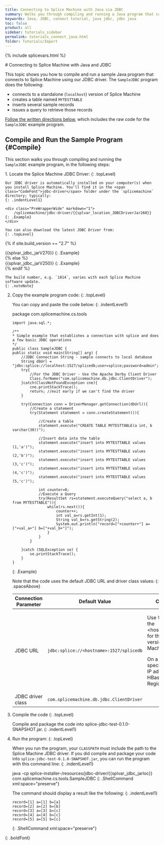```yaml
---
title: Connecting to Splice Machine with Java via JDBC
summary: Walks you through compiling and running a Java program that connects to your Splice Machine database via our JDBC driver.
keywords: Java, JDBC, connect tutorial, java jdbc, jdbc java
toc: false
product: all
sidebar: tutorials_sidebar
permalink: tutorials_connect_java.html
folder: Tutorials/Import
---
```

{% include splicevars.html %} <section>
<div class="TopicContent" data-swiftype-index="true" markdown="1">
# Connecting to Splice Machine with Java and JDBC

This topic shows you how to compile and run a sample Java program that
connects to Splice Machine using our JDBC driver. The
`SampleJDBC` program does the following:

* connects to a standalone (`localhost`) version of Splice Machine
* creates a table named `MYTESTTABLE`
* inserts several sample records
* issues a query to retrieve those records

[Follow the written directions below](#Compile), which includes the raw
code for the `SampleJDBC` example program.

## Compile and Run the Sample Program   {#Compile}

This section walks you through compiling and running the
`SampleJDBC` example program, in the following steps:

<div class="opsStepsList" markdown="1">
1.  Locate the Splice Machine JDBC Driver:
    {: .topLevel}

    Our JDBC driver is automatically installed on your computer(s) when
    you install Splice Machine. You'll find it in the <span
    class="CodeFont">jdbc-driver</span> folder under the `splicemachine`
    directory; typically:
    {: .indentLevel1}

    <div class="PreWrapperWide" markdown="1">
        /splicemachine/jdbc-driver/{{splvar_location_JDBCDriverJar260}}
    {: .Example}
    </div>

    You can also download the latest JDBC Driver from:
    {: .topLevel}

{% if site.build_version == "2.7" %}
    <div class="PreWrapperWide" markdown="1">
        {{splvar_jdbc_jarV270}}
    {: .Example}
    </div>
{% else %}
    <div class="PreWrapperWide" markdown="1">
        {{splvar_jdbc_jarV250}}
    {: .Example}
    </div>
{% endif %}

    The build number, e.g. `1814`, varies with each Splice Machine
    software update.
    {: .noteNote}

2.  Copy the example program code:
    {: .topLevel}

    You can copy and paste the code below:
    {: .indentLevel1}

    <div class="preWrapperWide" markdown="1">
        package com.splicemachine.cs.tools

        import java.sql.*;

        /**
        * Simple example that establishes a connection with splice and does a few basic JDBC operations
        */
        public class SampleJDBC {
        public static void main(String[] arg) {
            //JDBC Connection String - sample connects to local database
            String dbUrl = "jdbc:splice://localhost:1527/splicedb;user=splice;password=admin";
            try{
                //For the JDBC Driver - Use the Apache Derby Client Driver
                Class.forName("com.splicemachine.db.jdbc.ClientDriver");
            }catch(ClassNotFoundException cne){
                cne.printStackTrace();
                return; //exit early if we can't find the driver
            }

            try(Connection conn = DriverManager.getConnection(dbUrl)){
                //Create a statement
                try(Statement statement = conn.createStatement()){

                    //Create a table
                    statement.execute("CREATE TABLE MYTESTTABLE(a int, b varchar(30))");

                    //Insert data into the table
                    statement.execute("insert into MYTESTTABLE values (1,'a')");
                    statement.execute("insert into MYTESTTABLE values (2,'b')");
                    statement.execute("insert into MYTESTTABLE values (3,'c')");
                    statement.execute("insert into MYTESTTABLE values (4,'c')");
                    statement.execute("insert into MYTESTTABLE values (5,'c')");

                    int counter=0;
                    //Execute a Query
                    try(ResultSet rs=statement.executeQuery("select a, b from MYTESTTABLE")){
                        while(rs.next()){
                            counter++;
                            int val_a=rs.getInt(1);
                            String val_b=rs.getString(2);
                            System.out.println("record=["+counter+"] a=["+val_a+"] b=["+val_b+"]");
                        }
                    }
                }

            }catch (SQLException se) {
                se.printStackTrace();
            }
        }
    {: .Example}

    </div>

    Note that the code uses the default JDBC URL and driver class
    values:
    {: .spaceAbove}

    <table summary="Table of default Splice Machine connection parameters.">
        <col />
        <col />
        <col />
        <thead>
            <tr>
                <th>Connection Parameter</th>
                <th>Default Value</th>
                <th>Comments</th>
            </tr>
        </thead>
        <tbody>
            <tr>
                <td>JDBC URL</td>
                <td><code>jdbc:splice://<span class="Highlighted">&lt;hostname&gt;</span>:1527/splicedb</code></td>
                <td>
                    <p class="noSpaceAbove">Use <code>localhost</code> as the <span class="HighlightedCode">&lt;hostname&gt;</span> value for the standalone version of Splice Machine.</p>
                    <p>On a cluster, specify the IP address of an HBase RegionServer.</p>
                </td>
            </tr>
            <tr>
                <td>JDBC driver class</td>
                <td><code>com.splicemachine.db.jdbc.ClientDriver</code></td>
                <td> </td>
            </tr>
        </tbody>
    </table>

3.  Compile the code
    {: .topLevel}

    Compile and package the code into <span
    class="ShellCommand">splice-jdbc-test-0.1.0-SNAPSHOT.jar</span>.
    {: .indentLevel1}

4.  Run the program:
    {: .topLevel}

    When you run the program, your `CLASSPATH` must include the path to
    the Splice Machine JDBC driver. If you did compile and package your
    code into `splice-jdbc-test-0.1.0-SNAPSHOT.jar`, you can run the
    program with this command line:
    {: .indentLevel1}

    <div class="preWrapperWide" markdown="1">
        java -cp splice-installer-<platformVersion>/resources/jdbc-driver/{{splvar_jdbc_jarloc}} com.splicemachine.cs.tools.SampleJDBC
    {: .ShellCommand xml:space="preserve"}

    </div>

    The command should display a result like the following:
    {: .indentLevel1}

    <div class="preWrapperWide" markdown="1">

        record=[1] a=[1] b=[a]
        record=[2] a=[2] b=[b]
        record=[3] a=[3] b=[c]
        record=[4] a=[4] b=[c]
        record=[5] a=[5] b=[c]
    {: .ShellCommand xml:space="preserve"}

    </div>
{: .boldFont}

</div>
</div>
</section>
